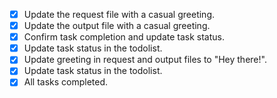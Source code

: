 - [x] Update the request file with a casual greeting.
- [x] Update the output file with a casual greeting.
- [x] Confirm task completion and update task status.
- [x] Update task status in the todolist.
- [x] Update greeting in request and output files to "Hey there!".
- [x] Update task status in the todolist.
- [x] All tasks completed.
